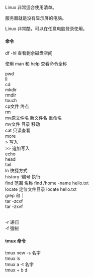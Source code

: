 Linux 非常适合使用清单。

服务器就是没有显示屏的电脑。

Linux 非常酷，可以在任意电脑登录使用。


#### 命令

df -hl 查看剩余磁盘空间  


使用 man 和 help 查看命令全称 

pwd   
ll  
cd  
mkdir   
rmdir  
touch  
cp文件 终点   
rm  
mv原文件名 新文件名 重命名  
mv文件 目录 移动  
cat 只读查看  
more    
\> 写入  
\>> 追加写入  
echo  
head  
tail  
ln 快捷方式  
history  !编号 执行  
find 范围 名称  find /home -name hello.txt  
locate 定位文件目录  locate hello.txt  
grep 和 |  
tar -zcxf  
tar -zxvf  


<br>
-r 递归
<br>
-f 强制 


#### tmux 命令  

tmux new -s 名字  
tmux ls  
tmux a -t 名字  
tmux + b d  
